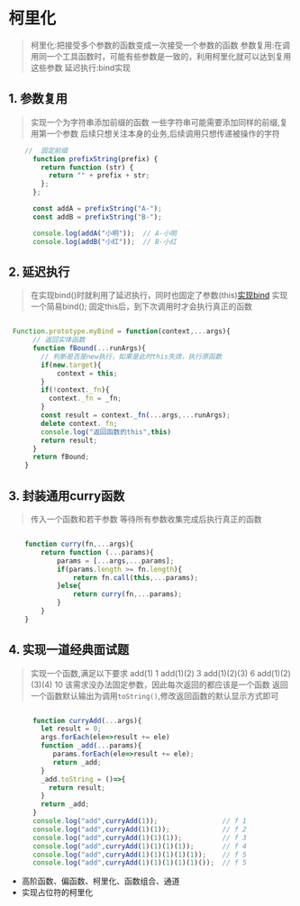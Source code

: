 # 柯里化

> 柯里化:把接受多个参数的函数变成一次接受一个参数的函数
> 参数复用:在调用同一个工具函数时，可能有些参数是一致的，利用柯里化就可以达到复用这些参数
> 延迟执行:bind实现

## 1. 参数复用

> 实现一个为字符串添加前缀的函数
> 一些字符串可能需要添加同样的前缀,复用第一个参数
> 后续只想关注本身的业务,后续调用只想传递被操作的字符

```js
    //  固定前缀
      function prefixString(prefix) {
        return function (str) {
          return "" + prefix + str;
        };
      };

      const addA = prefixString("A-");
      const addB = prefixString("B-");

      console.log(addA("小明"));  // A-小明
      console.log(addB("小红"));  // B-小红

```

## 2. 延迟执行

> 在实现bind()时就利用了延迟执行，同时也固定了参数(this)[实现bind](https://github.com/JuneJH/blog/issues/20)
> 实现一个简易bind();
> 固定this后，到下次调用时才会执行真正的函数

```js

 Function.prototype.myBind = function(context,...args){
      // 返回实体函数
      function fBound(...runArgs){
        // 判断是否是new执行，如果是此时this失效，执行原函数
        if(new.target){
            context = this;
        }
        if(!context._fn){
          context._fn = _fn;
        }
        const result = context._fn(...args,...runArgs);
        delete context._fn;
        console.log("返回函数的this",this)
        return result;
      }
      return fBound;
    }

```

## 3. 封装通用curry函数

> 传入一个函数和若干参数
> 等待所有参数收集完成后执行真正的函数

```js

    function curry(fn,...args){
        return function (...params){
            params = [...args,...params];
            if(params.length >= fn.length){
                return fn.call(this,...params);
            }else{
                return curry(fn,...params);
            }
        }
    }

```

## 4. 实现一道经典面试题

> 实现一个函数,满足以下要求
> add(1)            1
> add(1)(2)         3
> add(1)(2)(3)      6
> add(1)(2)(3)(4)   10
> 该需求没办法固定参数，因此每次返回的都应该是一个函数
> 返回一个函数默认输出为调用`toString()`,修改返回函数的默认显示方式即可

```js

      function curryAdd(...args){
        let result = 0;
        args.forEach(ele=>result += ele)
        function _add(...params){
           params.forEach(ele=>result += ele);
           return _add;
        }
        _add.toString = ()=>{
          return result;
        }
        return _add;
      }
      console.log("add",curryAdd(1));                // f 1
      console.log("add",curryAdd(1)(1));             // f 2
      console.log("add",curryAdd(1)(1)(1));          // f 3
      console.log("add",curryAdd(1)(1)(1)(1));       // f 4
      console.log("add",curryAdd(1)(1)(1)(1)(1));    // f 5
      console.log("add",curryAdd(1)(1)(1)(1)(1)());  // f 5

```

- 高阶函数、偏函数、柯里化、函数组合、通道
- 实现占位符的柯里化









